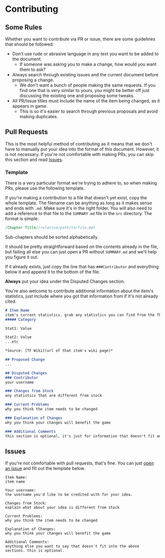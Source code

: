 # Contributing

## Some Rules
Whether you want to contribute via PR or issue, there are some guidelines that should be followed:
* Don't use rude or abrasive language in any text you want to be added to the document. 
    * If someone was asking you to make a change, how would you want them to ask?
* Always search through existing issues and the current document before proposing a change.
    * We don't want a bunch of people making the same requests. If you find one that is very similar to yours, you might be better off just discussing the existing one and proposing some tweaks.
* All PR/Issue titles must include the name of the item being changed, as it appears in game.
    * This is so it's easier to search through previous proposals and avoid making duplicates.

## Pull Requests

This is the most helpful method of contributing as it means that we don't have to manually put your idea into the format of this document. However, it is not necessary. If you're not comfortable with making PRs, you can skip this section and read [Issues](#issues).

### Template

There is a very particular format we're trying to adhere to, so when making PRs, please use the following template.

If you're making a contribution to a file that doesn't yet exist, copy the whole template. The filename can be anything as long as it makes sense and ends with `.md`. Make sure it's in the right folder. You will also need to add a reference to that file to the `SUMMARY.md` file in the `src` directory. The format is simple:
```markdown
[Chapter Title](relative/path/to/file.md)
```
Sub-chapters should be sorted alphabetically.

It should be pretty straightforward based on the contents already in the file, but failing all else you can just open a PR without `SUMMARY.md` and we'll help you figure it out.

If it already exists, just copy the line that has `###Contributor` and everything below it and append it to the bottom of the file.

**Always** put your idea under the Disputed Changes section.

You're also welcome to contribute additional information about the item's statistics, just include where you got that information from if it's not already cited.
```markdown
# Item Name
item's current statistics. grab any statistics you can find from the TF wiki, like so:
##### Category

Stat1: Value

Stat2: Value
...etc

*Source: [TF Wiki](url of that item's wiki page)*

## Proposed Change
...

## Disputed Changes
### Contributor
your username

### Changes from Stock
any statistics that are different from stock

### Current Problems
why you think the item needs to be changed

### Explanation of Changes
why you think your changes will benefit the game

### Additional Comments
this section is optional, it's just for information that doesn't fit anywhere else.
```


## Issues

If you're not comfortable with pull requests, that's fine. You can just [open an issue](https://github.com/phxvyper/tf-rebalance/issues/new) and fill out the template below.

```
Item Name:
item name

Your username:
the username you'd like to be credited with for your idea.

Changes from Stock:
explain what about your idea is different from stock

Current Problems:
why you think the item needs to be changed

Explanation of Changes:
why you think your changes will benefit the game

Additional Comments:
anything else you want to say that doesn't fit into the above sections. this is optional.
```
